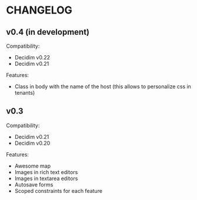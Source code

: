 CHANGELOG
=========

v0.4 (in development)
----

Compatibility: 
  - Decidim v0.22
  - Decidim v0.21

Features:
  - Class in body with the name of the host (this allows to personalize css in tenants)

v0.3
----

Compatibility: 
  - Decidim v0.21
  - Decidim v0.20

Features:
  - Awesome map
  - Images in rich text editors
  - Images in textarea editors
  - Autosave forms
  - Scoped constraints for each feature